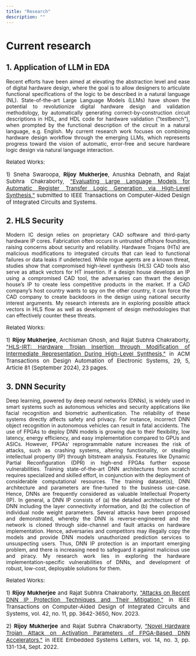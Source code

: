 ```yaml
---
title: "Research"
description: ""
---
```

# Current research

## 1. Application of LLM in EDA
<p style='text-align: justify;'>Recent efforts have been aimed at elevating 
the abstraction level and ease of digital hardware design, where the goal is to allow designers to articulate 
functional specifications of the logic to be described in a natural language (NL). State-of-the-art Large 
Language Models (LLMs) have shown the potential to revolutionize digital hardware design and validation methodology, 
by automatically generating correct-by-construction circuit descriptions in HDL, and HDL code for hardware 
validation ("testbench"), when prompted by the functional description of the circuit in a natural language, e.g.
English. My current research work focuses on combining hardware design workflow through the emerging LLMs, 
which represents progress toward the vision of automatic, error-free and secure hardware logic design via
natural language interaction.
</p>

<p style='text-align: justify; font-size: 15px;'> Related Works: </p>

<p style='text-align: justify; font-size: 15px;'> 1) Sneha Swaroopa, <strong>Rijoy Mukherjee</strong>, Anushka Debnath, and Rajat Subhra Chakraborty, <a href='https://arxiv.org/abs/2408.02793'>"Evaluating Large Language Models for Automatic Register Transfer Logic Generation via High-Level Synthesis,"</a> submitted to IEEE Transactions on Computer-Aided Design of Integrated Circuits and Systems.</p>

## 2. HLS Security
<p style='text-align: justify;'>Modern IC design relies on proprietary CAD software and third-party hardware IP cores. 
Fabrication often occurs in untrusted offshore foundries, raising concerns about security and reliability. 
Hardware Trojans (HTs) are malicious modifications to integrated circuits that can lead to functional failures or 
data leaks if undetected. While rogue agents are a known threat, studies show that compromised high-level synthesis (HLS) 
CAD tools also serve as attack vectors for HT insertion. If a design house develops an IP using a compromised CAD tool, 
the adversaries can thwart the design house’s IP to create less competitive products in the market. 
If a CAD company’s host country wants to spy on the other country, 
it can force the CAD company to create backdoors in the design using national security interest arguments. 
My research interests are in exploring possible attack vectors in HLS flow as well as development of design methodologies 
that can effectively counter these threats.
</p>

</p>

<p style='text-align: justify; font-size: 15px;'> Related Works: </p>

<p style='text-align: justify; font-size: 15px;'> 1) <strong>Rijoy Mukherjee</strong>, Archisman Ghosh, and Rajat Subhra Chakraborty, <a href='https://dl.acm.org/doi/full/10.1145/3663477'>"HLS-IRT: Hardware Trojan Insertion through Modification of Intermediate Representation During High-Level Synthesis,"</a> in ACM Transactions on Design Automation of Electronic Systems, 29, 5, Article 81 (September 2024), 23 pages.</p>

## 3. DNN Security
<p style='text-align: justify;'>
Deep learning, powered by deep neural networks (DNNs), is widely used in smart systems such as autonomous vehicles 
and security applications like facial recognition and biometric authentication. The reliability of these systems 
directly affects safety and privacy. For instance, incorrect DNN object recognition in autonomous vehicles can result 
in fatal accidents. The use of FPGAs to deploy DNN models is growing due to their flexibility, low latency, energy 
efficiency, and easy implementation compared to GPUs and ASICs. However, FPGAs’ reprogrammable nature increases the 
risk of attacks, such as crashing systems, altering functionality, or stealing intellectual property (IP) through 
bitstream analysis. Features like Dynamic Partial Reconfiguration (DPR) in high-end FPGAs further expose vulnerabilities.
Training state-of-the-art DNN architectures from scratch requires specialized and skilled effort, in conjunction with the 
deployment of considerable computational resources. The training dataset(s), DNN architecture and parameters are fine-tuned 
to the business use-case. Hence, DNNs are frequently considered as valuable Intellectual Property (IP). 
In general, a DNN IP consists of (a) the detailed architecture of the DNN including the layer connectivity information, 
and (b) the collection of individual node weight parameters. 
Several attacks have been proposed and demonstrated, whereby the DNN is reverse-engineered and the network 
is cloned through side-channel and fault attacks on hardware implementation. Hence, adversaries and competitors may 
illegally copy the models and provide DNN models unauthorized prediction services to unsuspecting users.
Thus, DNN IP protection is an important 
emerging problem, and there is increasing need to safeguard it against malicious use and piracy.
My research work lies in exploring the hardware implementation-specific vulnerabilities of DNNs, 
and development of robust, low-cost, deployable solutions for them.
</p>

<p style='text-align: justify; font-size: 15px;'> Related Works: </p>

<p style='text-align: justify; font-size: 15px;'> 1) <strong>Rijoy Mukherjee</strong> and Rajat Subhra Chakraborty, <a href='https://ieeexplore.ieee.org/document/10115275'>"Attacks on Recent DNN IP Protection Techniques and Their Mitigation,"</a> in IEEE Transactions on Computer-Aided Design of Integrated Circuits and Systems, vol. 42, no. 11, pp. 3642-3650, Nov. 2023.</p>

<p style='text-align: justify; font-size: 15px;'> 2) <strong>Rijoy Mukherjee</strong> and Rajat Subhra Chakraborty, <a href='https://ieeexplore.ieee.org/document/9734742'>"Novel Hardware Trojan Attack on Activation Parameters of FPGA-Based DNN Accelerators,"</a> in IEEE Embedded Systems Letters, vol. 14, no. 3, pp. 131-134, Sept. 2022.</p>
